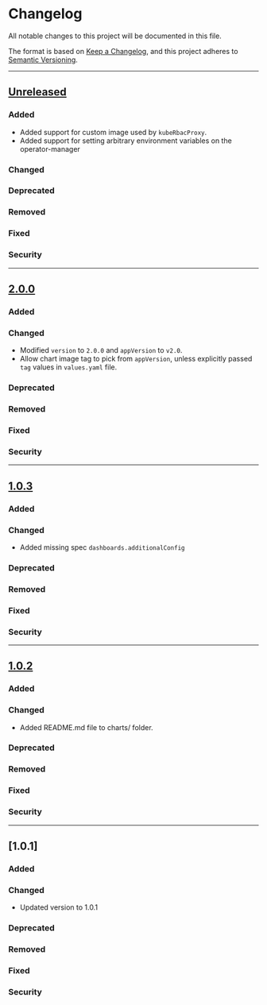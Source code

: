 # Changelog
All notable changes to this project will be documented in this file.

The format is based on [Keep a Changelog](https://keepachangelog.com/en/1.0.0/),
and this project adheres to [Semantic Versioning](https://semver.org/spec/v2.0.0.html).

---
## [Unreleased]
### Added
- Added support for custom image used by `kubeRbacProxy`.
- Added support for setting arbitrary environment variables on the operator-manager
### Changed
### Deprecated
### Removed
### Fixed
### Security

---
## [2.0.0]
### Added
### Changed
- Modified `version` to `2.0.0` and `appVersion` to `v2.0`.
- Allow chart image tag to pick from `appVersion`, unless explicitly passed `tag` values in `values.yaml` file.
### Deprecated
### Removed
### Fixed
### Security

---
## [1.0.3]
### Added
### Changed
- Added missing spec `dashboards.additionalConfig`
### Deprecated
### Removed
### Fixed
### Security

---
## [1.0.2]
### Added
### Changed
- Added README.md file to charts/ folder.
### Deprecated
### Removed
### Fixed
### Security

---
## [1.0.1]
### Added
### Changed
- Updated version to 1.0.1
### Deprecated
### Removed
### Fixed
### Security

[Unreleased]: https://github.com/Opster/opensearch-k8s-operator/compare/opensearch-operator-2.0.0...HEAD
[2.0.0]: https://github.com/Opster/opensearch-k8s-operator/compare/opensearch-operator-1.0.3...opensearch-operator-2.0.0
[1.0.3]: https://github.com/Opster/opensearch-k8s-operator/compare/opensearch-operator-1.0.2...opensearch-operator-1.0.3
[1.0.2]: https://github.com/Opster/opensearch-k8s-operator/compare/opensearch-operator-1.0.1...opensearch-operator-1.0.2
